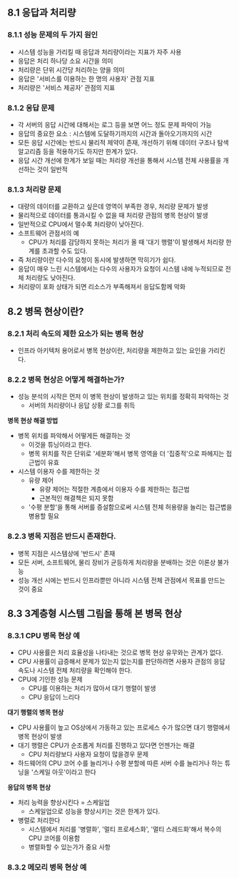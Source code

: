 ## 8.1 응답과 처리량
### 8.1.1 성능 문제의 두 가지 원인
- 시스템 성능을 가리킬 때 응답과 처리량이라는 지표가 자주 사용
- 응답은 처리 하나당 소요 시간을 의미
- 처리량은 단위 시간당 처리하는 양을 의미
- 응답은 '서비스를 이용하는 한 명의 사용자' 관점 지표
- 처리량은 '서비스 제공자' 관점의 지표

### 8.1.2 응답 문제
- 각 서버의 응답 시간에 대해서는 로그 등을 보면 어느 정도 문제 파악이 가능
- 응답의 중요한 요소 : 시스템에 도달하기까지의 시간과 돌아오기까지의 시간
- 모든 응답 시간에는 반드시 물리적 제약이 존재, 개선하기 위해 데이터 구조나 탐색 알고리즘 등을 적용하기도 하지만 한계가 있다.
- 응답 시간 개선에 한계가 보일 때는 처리량 개선을 통해서 시스템 전체 사용률을 개선하는 것이 일반적

### 8.1.3 처리량 문제
- 대량의 데이터를 교환하고 싶은데 영역이 부족한 경우, 처리량 문제가 발생
- 물리적으로 데이터를 통과시킬 수 없을 때 처리량 관점의 병목 현상이 발생
- 일반적으로 CPU에서 멀수록 처리량이 낮아진다.
- 소프트웨어 관점서의 예
	- CPU가 처리를 감당하지 못하는 처리가 올 때 '대기 행렬'이 발생해서 처리량 한계를 초과할 수도 있다.
- 즉 처리량이란 다수의 요청이 동시에 발생하면 막히기가 쉽다.
- 응답이 매우 느린 시스템에서는 다수의 사용자가 요청이 시스템 내에 누적되므로 전체 처리량도 낮아진다.
- 처리량이 포화 상태가 되면 리소스가 부족해져서 응답도함께 악화

## 8.2 병목 현상이란?
### 8.2.1 처리 속도의 제한 요소가 되는 병목 현상
- 인프라 아키텍처 용어로서 병목 현상이란, 처리량을 제한하고 있는 요인을 가리킨다.

### 8.2.2 병목 현상은 어떻게 해결하는가?
- 성능 분석의 시작은 먼저 이 병목 현상이 발생하고 있는 위치를 정확히 파악하는 것
	- 서버의 처리량이나 응답 상황 로그를 취득

**병목 현상 해결 방법**
- 병목 위치를 파악해서 어떻게든 해결하는 것
	- 이것을 튜닝이라고 한다.
	- 병목 위치를 작은 단위로 '세분화'해서 병목 영역을 더 '집중적'으로 파헤지는 접근법이 유효
- 시스템 이용자 수를 제한하는 것
	- 유량 제어
		- 유량 제어는 적절한 계층에서 이용자 수를 제한하는 접근법
		- 근본적인 해결책은 되지 못함
	- '수평 분할'을 통해 서버를 증설함으로써 시스템 전체 허용량을 늘리는 접근볍을 병용할 필요
### 8.2.3 병목 지점은 반드시 존재한다.
- 병목 지점은 시스템상에 '반드시' 존재
- 모든 서버, 소프트웨어, 물리 장비가 균등하게 처리량을 분배하는 것은 이론상 불가능
- 성능 개선 시에는 반드시 인프라뿐만 아니라 시스템 전체 관점에서 목표를 만드는 것이 중요
## 8.3 3계층형 시스템 그림을 통해 본 병목 현상
### 8.3.1 CPU 병목 현상 예
- CPU 사용률은 처리 효율성을 나타내는 것으로 병목 현상 유무와는 관계가 없다.
- CPU 사용률이 급증해서 문제가 있는지 없는지를 판단하려면 사용자 관점의 응답 속도나 시스템 전체 처리량을 확인해야 한다.
- CPU에 기인한 성능 문제
	- CPU를 이용하는 처리가 많아서 대기 행렬이 발생
	- CPU 응답이 느리다

**대기 행렬의 병목 현상**
- CPU 사용률이 높고 OS상에서 가동하고 있는 프로세스 수가 많으면 대기 행렬에서 병목 현상이 발생
- 대기 행렬은 CPU가 순조롭게 처리를 진행하고 있다면 언젠가는 해결
	- CPU 처리량보다 사용자 요청이 많을경우 문제
- 하드웨어의 CPU 코어 수를 늘리거나 수평 분할에 따른 서버 수를 늘리거나 하는 튜닝을 '스케일 아웃'이라고 한다

**응답의 병목 현상**
- 처리 능력을 향상시킨다 = 스케일업
	- 스케일업으로 성능을 향상시키는 것은 한계가 있다.
- 병렬로 처리한다
	- 시스템에서 처리를 '병렬화', '멀티 프로세스화', '멀티 스레드화'해서 복수의 CPU 코어를 이용함
	- 병렬화할 수 있는가가 중요 사항

### 8.3.2 메모리 병목 현상 예